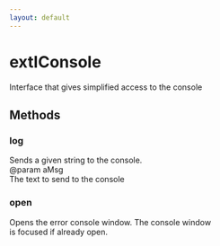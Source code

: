 ```yaml
---
layout: default
---
```


# extIConsole #
  
Interface that gives simplified access to the console  
  

## Methods ##

### log ###
  
Sends a given string to the console.  
@param   aMsg  
         The text to send to the console  
  

### open ###
  
Opens the error console window. The console window  
is focused if already open.  
  
